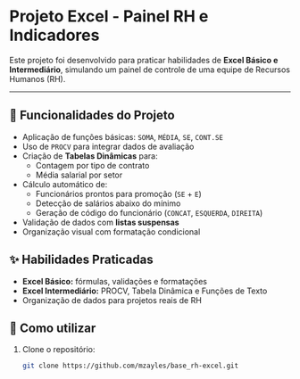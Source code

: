 # Projeto Excel - Painel RH e Indicadores
Este projeto foi desenvolvido para praticar habilidades de **Excel Básico e Intermediário**, simulando um painel de controle de uma equipe de Recursos Humanos (RH).

---

## 🧩 Funcionalidades do Projeto

- Aplicação de funções básicas: `SOMA`, `MÉDIA`, `SE`, `CONT.SE`
- Uso de `PROCV` para integrar dados de avaliação
- Criação de **Tabelas Dinâmicas** para:
  - Contagem por tipo de contrato
  - Média salarial por setor
- Cálculo automático de:
  - Funcionários prontos para promoção (`SE` + `E`)
  - Detecção de salários abaixo do mínimo
  - Geração de código do funcionário (`CONCAT`, `ESQUERDA`, `DIREITA`)
- Validação de dados com **listas suspensas**
- Organização visual com formatação condicional

## ✨ Habilidades Praticadas
- **Excel Básico:** fórmulas, validações e formatações
- **Excel Intermediário:** PROCV, Tabela Dinâmica e Funções de Texto
- Organização de dados para projetos reais de RH

## 🚀 Como utilizar
1. Clone o repositório:
   
   ```bash
   git clone https://github.com/mzayles/base_rh-excel.git
   ```
